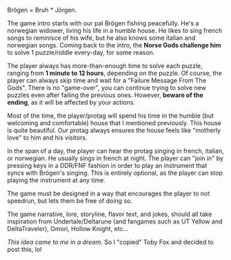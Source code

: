 Brögen = Bruh * Jörgen.

The game intro starts with our pal Brögen fishing peacefully. He's a norwegian widower, living his life in a humble house. He likes to sing french songs to reminisce of his wife, but he also knows some italian and norwegian songs. Coming back to the intro, the **Norse Gods challenge him** to solve 1 puzzle/riddle every-day, for some reason.

The player always has more-than-enough time to solve each puzzle, ranging from **1 minute to 12 hours**, depending on the puzzle. Of course, the player can always skip time and wait for a "Failure Message From The Gods". There is no "game-over", you can continue trying to solve new puzzles even after failing the previous ones. However, **beware of the ending**, as it will be affected by your actions.

Most of the time, the player/protag will spend his time in the humble (but welcoming and comfortable) house that I mentioned previously. This house is quite beautiful. Our protag always ensures the house feels like "motherly love" to him and his visitors.

In the span of a day, the player can hear the protag singing in french, italian, or norwegian. He usually sings in french at night. The player can "join in" by pressing keys in a DDR/FNF fashion in order to play an instrument that syncs with Brögen's singing. This is entirely optional, as the player can stop playing the instrument at any time.

The game must be designed in a way that encourages the player to not speedrun, but lets them be free of doing so.

The game narrative, lore, storyline, flavor text, and jokes, should all take inspiration from Undertale/Deltarune (and fangames such as UT Yellow and DeltaTraveler), Omori, Hollow Knight, etc...

*This idea came to me in a dream.* So I "copied" Toby Fox and decided to post this, lol
